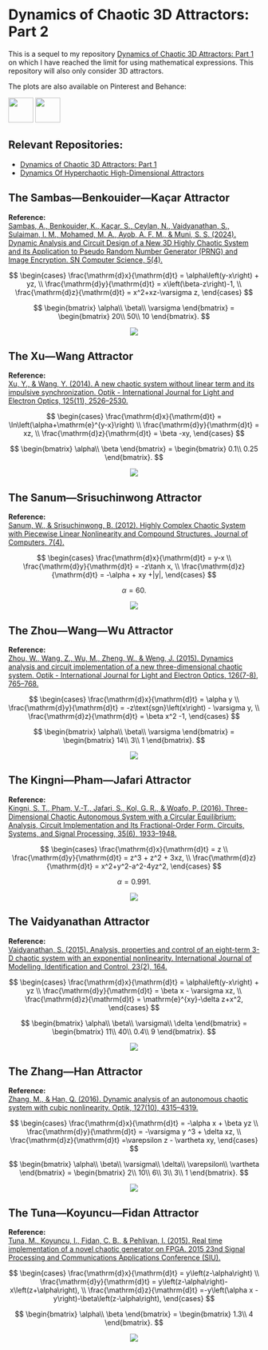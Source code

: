 # Dynamics of Chaotic 3D Attractors: Part 2

This is a sequel to my repository [Dynamics of Chaotic 3D Attractors: Part 1](https://github.com/whydenyscry/Dynamics-of-Chaotic-Attractors-Part-1) on which I have reached the limit for using mathematical expressions. This repository will also only consider 3D attractors.

The plots are also available on Pinterest and Behance:

<a href="https://www.pinterest.com/whydenyscry/when-math-and-art-came-face-to-face/" target="_blank"><img src="https://brandslogos.com/wp-content/uploads/images/large/pinterest-logo-black-and-white-4.png" style="width: 50px; height: 50px;"></a>
<a href="https://www.behance.net/whydenyscry" target="_blank"><img src="https://www.iconsdb.com/icons/preview/white/behance-5-xxl.png" style="width: 50px; height: 50px;"></a>

## Relevant Repositories:
- [Dynamics of Chaotic 3D Attractors: Part 1](https://github.com/whydenyscry/Dynamics-of-Chaotic-Attractors-Part-1)
- [Dynamics Of Hyperchaotic High-Dimensional Attractors](https://github.com/whydenyscry/Dynamics-of-Hyperchaotic-Attractors)


## The Sambas—Benkouider—Kaçar Attractor
**Reference:**\
[Sambas, A., Benkouider, K., Kaçar, S., Ceylan, N., Vaidyanathan, S., Sulaiman, I. M., Mohamed, M. A., Ayob, A. F. M., & Muni, S. S. (2024). Dynamic Analysis and Circuit Design of a New 3D Highly Chaotic System and its Application to Pseudo Random Number Generator (PRNG) and Image Encryption. SN Computer Science, 5(4).](https://doi.org/10.1007/s42979-024-02766-9)

$$
\begin{cases}
	\frac{\mathrm{d}x}{\mathrm{d}t} = \alpha\left(y-x\right) + yz,	\\
	\frac{\mathrm{d}y}{\mathrm{d}t} = x\left(\beta-z\right)-1, \\
	\frac{\mathrm{d}z}{\mathrm{d}t} = x^2+xz-\varsigma z,
\end{cases}
$$

$$
\begin{bmatrix}
	\alpha\\
	\beta\\
	\varsigma
\end{bmatrix} = \begin{bmatrix}
	20\\
	50\\
	10
\end{bmatrix}.
$$

<p align="center">
  <img src="images_png/The_Sambas_Benkouider_Kacar_Attractor.png"/>
</p>

## The Xu—Wang Attractor
**Reference:**\
[Xu, Y., & Wang, Y. (2014). A new chaotic system without linear term and its impulsive synchronization. Optik - International Journal for Light and Electron Optics, 125(11), 2526–2530.](https://doi.org/10.1016/j.ijleo.2013.10.123)

$$ 
\begin{cases}
	\frac{\mathrm{d}x}{\mathrm{d}t} = \ln\left(\alpha+\mathrm{e}^{y-x}\right)	\\
	\frac{\mathrm{d}y}{\mathrm{d}t} = xz, \\
	\frac{\mathrm{d}z}{\mathrm{d}t} = \beta -xy,
\end{cases}
$$

$$
\begin{bmatrix}
	\alpha\\
	\beta
\end{bmatrix} = \begin{bmatrix}
	0.1\\
	0.25
\end{bmatrix}.
$$

<p align="center">
  <img src="images_png/The_Xu_Wang_Attractor.png"/>
</p>

## The Sanum—Srisuchinwong Attractor
**Reference:**\
[Sanum, W., & Srisuchinwong, B. (2012). Highly Complex Chaotic System with Piecewise Linear Nonlinearity and Compound Structures. Journal of Computers, 7(4).](https://doi.org/10.4304/jcp.7.4.1041-1047)

$$ 
\begin{cases}
	\frac{\mathrm{d}x}{\mathrm{d}t} = y-x	\\
	\frac{\mathrm{d}y}{\mathrm{d}t} = -z\tanh x, \\
	\frac{\mathrm{d}z}{\mathrm{d}t} = -\alpha + xy +|y|,
\end{cases}
$$

$$
\alpha = 60.
$$

<p align="center">
  <img src="images_png/The_Sanum_Srisuchinwong_Attractor.png"/>
</p>

## The Zhou—Wang—Wu Attractor
**Reference:**\
[Zhou, W., Wang, Z., Wu, M., Zheng, W., & Weng, J. (2015). Dynamics analysis and circuit implementation of a new three-dimensional chaotic system. Optik - International Journal for Light and Electron Optics, 126(7-8), 765–768.](https://doi.org/10.1016/j.ijleo.2015.02.029)

$$ 
\begin{cases}
	\frac{\mathrm{d}x}{\mathrm{d}t} = \alpha y	\\
	\frac{\mathrm{d}y}{\mathrm{d}t} = -z\text{sgn}\left(x\right) - \varsigma y, \\
	\frac{\mathrm{d}z}{\mathrm{d}t} = \beta x^2 -1,
\end{cases}
$$

$$
\begin{bmatrix}
	\alpha\\
	\beta\\
	\varsigma
\end{bmatrix} = \begin{bmatrix}
	14\\
	3\\
	1
\end{bmatrix}.
$$

<p align="center">
  <img src="images_png/The_Zhou_Wang_Wu_Attractor.png"/>
</p>

## The Kingni—Pham—Jafari Attractor
**Reference:**\
[Kingni, S. T., Pham, V.-T., Jafari, S., Kol, G. R., & Woafo, P. (2016). Three-Dimensional Chaotic Autonomous System with a Circular Equilibrium: Analysis, Circuit Implementation and Its Fractional-Order Form. Circuits, Systems, and Signal Processing, 35(6), 1933–1948.](https://doi.org/10.1007/s00034-016-0259-x)

$$ 
\begin{cases}
	\frac{\mathrm{d}x}{\mathrm{d}t} = z	\\
	\frac{\mathrm{d}y}{\mathrm{d}t} = z^3 + z^2 + 3xz, \\
	\frac{\mathrm{d}z}{\mathrm{d}t} = x^2+y^2-a^2-4yz^2,
\end{cases}
$$

$$
\alpha=0.991.
$$

<p align="center">
  <img src="images_png/The_Kingni_Pham_Jafari_Attractor.png"/>
</p>

## The Vaidyanathan Attractor
**Reference:**\
[Vaidyanathan, S. (2015). Analysis, properties and control of an eight-term 3-D chaotic system with an exponential nonlinearity. International Journal of Modelling, Identification and Control, 23(2), 164.](https://doi.org/10.1504/ijmic.2015.068871)

$$ 
\begin{cases}
	\frac{\mathrm{d}x}{\mathrm{d}t} = \alpha\left(y-x\right) + yz	\\
	\frac{\mathrm{d}y}{\mathrm{d}t} = \beta x - \varsigma xz, \\
	\frac{\mathrm{d}z}{\mathrm{d}t} = \mathrm{e}^{xy}-\delta z+x^2,
\end{cases}
$$

$$
\begin{bmatrix}
	\alpha\\
	\beta\\
	\varsigma\\
	\delta
\end{bmatrix} = \begin{bmatrix}
	11\\
	40\\
	0.4\\
	9
\end{bmatrix}.
$$

<p align="center">
  <img src="images_png/The_Vaidyanathan_Attractor.png"/>
</p>

## The Zhang—Han Attractor
**Reference:**\
[Zhang, M., & Han, Q. (2016). Dynamic analysis of an autonomous chaotic system with cubic nonlinearity. Optik, 127(10), 4315–4319.](https://doi.org/10.1016/j.ijleo.2016.01.142)

$$ 
\begin{cases}
	\frac{\mathrm{d}x}{\mathrm{d}t} = -\alpha x + \beta yz	\\
	\frac{\mathrm{d}y}{\mathrm{d}t} = -\varsigma y ^3 + \delta xz, \\
	\frac{\mathrm{d}z}{\mathrm{d}t} =\varepsilon z - \vartheta xy,
\end{cases}
$$

$$
\begin{bmatrix}
	\alpha\\
	\beta\\
	\varsigma\\
	\delta\\
	\varepsilon\\
	\vartheta
\end{bmatrix} = \begin{bmatrix}
	2\\
	10\\
	6\\
	3\\
	3\\
	1
\end{bmatrix}.
$$

<p align="center">
  <img src="images_png/The_Zhang_Han_Attractor.png"/>
</p>

## The Tuna—Koyuncu—Fidan Attractor
**Reference:**\
[Tuna, M., Koyuncu, I., Fidan, C. B., & Pehlivan, I. (2015). Real time implementation of a novel chaotic generator on FPGA. 2015 23nd Signal Processing and Communications Applications Conference (SIU).](https://doi.org/10.1109/siu.2015.7129921)

$$ 
\begin{cases}
	\frac{\mathrm{d}x}{\mathrm{d}t} = y\left(z-\alpha\right)	\\
	\frac{\mathrm{d}y}{\mathrm{d}t} = y\left(z-\alpha\right)-x\left(z+\alpha\right), \\
	\frac{\mathrm{d}z}{\mathrm{d}t} =-y\left(\alpha x - y\right)-\beta\left(z-\alpha\right),
\end{cases}
$$

$$
\begin{bmatrix}
	\alpha\\
	\beta
\end{bmatrix} = \begin{bmatrix}
	1.3\\
	4
\end{bmatrix}.
$$

<p align="center">
  <img src="images_png/The_Tuna_Koyuncu_Fidan_Attractor.png"/>
</p>


